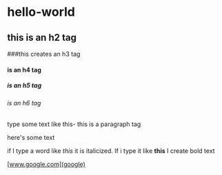 # hello-world
## this is an h2 tag
###this creates an h3 tag
#### is an h4 tag
##### is an h5 tag
###### is an h6 tag

type some text like this- this is a paragraph tag

here's some text

if I type a word like *this* it is italicized.  If i type it
like **this** I create bold text 

[www.google.com](google)
